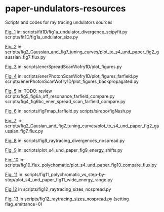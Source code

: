# paper-undulators-resources
Scripts and codes for ray tracing undulators sources

[Fig. 1](https://github.com/oasys-esrf-kit/paper-undulators-resources/tree/main/scripts/fit1D) in:
scripts/fit1D/fig1a_undulator_divergence_scipyfit.py
scripts/fit1D/fig1a_undulator_size.py

[Fig. 2](https://github.com/oasys-esrf-kit/paper-undulators-resources/tree/main/scripts/fig2_Gaussian_and_fig7_tuning_curves) in: 
scripts/fig2_Gaussian_and_fig7_tuning_curves/plot_to_s4_und_paper_fig2_gaussian_fig7_flux.py

[Fig. 3](https://github.com/oasys-esrf-kit/paper-undulators-resources/tree/main/scripts/enerSpreadScanWofry1D) in: 
scripts/enerSpreadScanWofry1D/plot_figures.py

[Fig. 4](https://github.com/oasys-esrf-kit/paper-undulators-resources/tree/main/scripts/enerPhotonScanWofry1D) in:
scripts/enerPhotonScanWofry1D/plot_figures_farfield.py
scripts/enerPhotonScanWofry1D/plot_figures_backpropagated.py

[Fig. 5](https://github.com/oasys-esrf-kit/paper-undulators-resources/tree/main/scripts) in:
TODO: review
scripts/fig5_fig6a_off_resonance_farfield_compare.py
scripts/fig4_fig6bc_ener_spread_scan_farfield_compare.py

[Fig. 6](https://github.com/oasys-esrf-kit/paper-undulators-resources/tree/main/scripts) in:
scripts/figFmap_farfield.py
scripts/sirepo/figNash.py

[Fig. 7](https://github.com/oasys-esrf-kit/paper-undulators-resources/tree/main/scripts/fig2_Gaussian_and_fig7_tuning_curves) in: 
scripts/fig2_Gausian_and_fig7_tuning_curves/plot_to_s4_und_paper_fig2_gaussian_fig7_flux.py

[Fig. 8](https://github.com/oasys-esrf-kit/paper-undulators-resources/tree/main/scripts) in: 
scripts/fig8_raytracing_divergences_nospread.py

[Fig. 9](https://github.com/oasys-esrf-kit/paper-undulators-resources/tree/main/scripts) in:
scripts/plot_s4_und_paper_fig9_energy_shifts.py

[Fig. 10](https://github.com/oasys-esrf-kit/paper-undulators-resources/tree/main/scripts/fig10_flux_polychomatic) in:
scripts/fig10_flux_polychomatic/plot_s4_und_paper_fig10_compare_flux.py

[Fig. 11](https://github.com/oasys-esrf-kit/paper-undulators-resources/tree/main/scripts/fig11_polychromatic_vs_step-by-step) in:
scripts/fig11_polychromatic_vs_step-by-step/plot_s4_und_paper_fig11_wide_energy_range.py

[Fig 12](https://github.com/oasys-esrf-kit/paper-undulators-resources/tree/main/scripts) in
scripts/fig12_raytracing_sizes_nospread.py

[Fig. 13](https://github.com/oasys-esrf-kit/paper-undulators-resources/tree/main/scripts) in
scripts/fig12_raytracing_sizes_nospread.py (setting flag_emittance=0)





